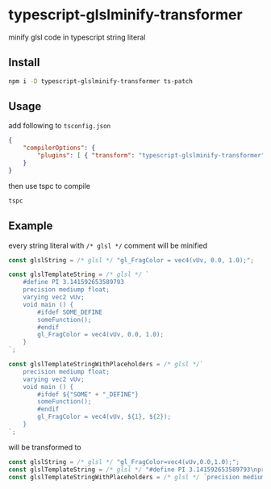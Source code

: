 # typescript-glslminify-transformer

minify glsl code in typescript string literal

## Install

```sh
npm i -D typescript-glslminify-transformer ts-patch
```

## Usage

add following to `tsconfig.json`

```json
{
    "compilerOptions": {
        "plugins": [ { "transform": "typescript-glslminify-transformer" } ]
    }
}
```

then use tspc to compile

```sh
tspc
```

## Example

every string literal with `/* glsl */` comment will be minified

```typescript
const glslString = /* glsl */ "gl_FragColor = vec4(vUv, 0.0, 1.0);";

const glslTemplateString = /* glsl */ `
    #define PI 3.141592653589793
    precision mediump float;
    varying vec2 vUv;
    void main () {
        #ifdef SOME_DEFINE
        someFunction();
        #endif
        gl_FragColor = vec4(vUv, 0.0, 1.0);
    }
`;

const glslTemplateStringWithPlaceholders = /* glsl */`
    precision mediump float;
    varying vec2 vUv;
    void main () {
        #ifdef ${"SOME" + "_DEFINE"}
        someFunction();
        #endif
        gl_FragColor = vec4(vUv, ${1}, ${2});
    }
`;
```

will be transformed to

```typescript
const glslString = /* glsl */ "gl_FragColor=vec4(vUv,0.0,1.0);";
const glslTemplateString = /* glsl */ "#define PI 3.141592653589793\nprecision mediump float;varying vec2 vUv;void main () {\n#ifdef SOME_DEFINE\nsomeFunction();\n#endif\ngl_FragColor=vec4(vUv,0.0,1.0);}\n";
const glslTemplateStringWithPlaceholders = /* glsl */ `precision mediump float;varying vec2 vUv;void main () {\n#ifdef \n${"SOME" + "_DEFINE"}someFunction();\n#endif\ngl_FragColor=vec4(vUv,${1},${2});}\n`;
```
